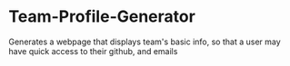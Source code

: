 # Team-Profile-Generator
Generates a webpage that displays team's basic info, so that a user may have quick access to their github, and emails
